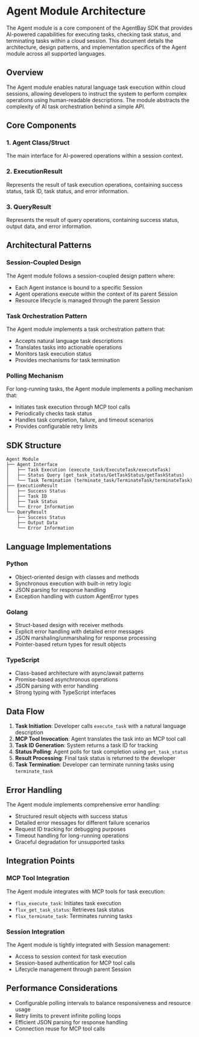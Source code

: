 # Agent Module Architecture

The Agent module is a core component of the AgentBay SDK that provides AI-powered capabilities for executing tasks, checking task status, and terminating tasks within a cloud session. This document details the architecture, design patterns, and implementation specifics of the Agent module across all supported languages.

## Overview

The Agent module enables natural language task execution within cloud sessions, allowing developers to instruct the system to perform complex operations using human-readable descriptions. The module abstracts the complexity of AI task orchestration behind a simple API.

## Core Components

### 1. Agent Class/Struct
The main interface for AI-powered operations within a session context.

### 2. ExecutionResult
Represents the result of task execution operations, containing success status, task ID, task status, and error information.

### 3. QueryResult
Represents the result of query operations, containing success status, output data, and error information.

## Architectural Patterns

### Session-Coupled Design
The Agent module follows a session-coupled design pattern where:
- Each Agent instance is bound to a specific Session
- Agent operations execute within the context of its parent Session
- Resource lifecycle is managed through the parent Session

### Task Orchestration Pattern
The Agent module implements a task orchestration pattern that:
- Accepts natural language task descriptions
- Translates tasks into actionable operations
- Monitors task execution status
- Provides mechanisms for task termination

### Polling Mechanism
For long-running tasks, the Agent module implements a polling mechanism that:
- Initiates task execution through MCP tool calls
- Periodically checks task status
- Handles task completion, failure, and timeout scenarios
- Provides configurable retry limits

## SDK Structure

```
Agent Module
├── Agent Interface
│   ├── Task Execution (execute_task/ExecuteTask/executeTask)
│   ├── Status Query (get_task_status/GetTaskStatus/getTaskStatus)
│   └── Task Termination (terminate_task/TerminateTask/terminateTask)
├── ExecutionResult
│   ├── Success Status
│   ├── Task ID
│   ├── Task Status
│   └── Error Information
└── QueryResult
    ├── Success Status
    ├── Output Data
    └── Error Information
```

## Language Implementations

### Python
- Object-oriented design with classes and methods
- Synchronous execution with built-in retry logic
- JSON parsing for response handling
- Exception handling with custom AgentError types

### Golang
- Struct-based design with receiver methods
- Explicit error handling with detailed error messages
- JSON marshaling/unmarshaling for response processing
- Pointer-based return types for result objects

### TypeScript
- Class-based architecture with async/await patterns
- Promise-based asynchronous operations
- JSON parsing with error handling
- Strong typing with TypeScript interfaces

## Data Flow

1. **Task Initiation**: Developer calls `execute_task` with a natural language description
2. **MCP Tool Invocation**: Agent translates the task into an MCP tool call
3. **Task ID Generation**: System returns a task ID for tracking
4. **Status Polling**: Agent polls for task completion using `get_task_status`
5. **Result Processing**: Final task status is returned to the developer
6. **Task Termination**: Developer can terminate running tasks using `terminate_task`

## Error Handling

The Agent module implements comprehensive error handling:
- Structured result objects with success status
- Detailed error messages for different failure scenarios
- Request ID tracking for debugging purposes
- Timeout handling for long-running operations
- Graceful degradation for unsupported tasks

## Integration Points

### MCP Tool Integration
The Agent module integrates with MCP tools for task execution:
- `flux_execute_task`: Initiates task execution
- `flux_get_task_status`: Retrieves task status
- `flux_terminate_task`: Terminates running tasks

### Session Integration
The Agent module is tightly integrated with Session management:
- Access to session context for task execution
- Session-based authentication for MCP tool calls
- Lifecycle management through parent Session

## Performance Considerations

- Configurable polling intervals to balance responsiveness and resource usage
- Retry limits to prevent infinite polling loops
- Efficient JSON parsing for response handling
- Connection reuse for MCP tool calls